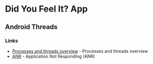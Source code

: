 Did You Feel It? App
====================

## Android Threads

### Links
* [
Processes and threads overview](https://developer.android.com/guide/components/processes-and-threads?utm_source=udacity&utm_medium=course&utm_campaign=android_basics) - 
Processes and threads overview
* [ANR](https://developer.android.com/training/articles/perf-anr?utm_source=udacity&utm_medium=course&utm_campaign=android_basics) - Application Not Responding (ANR)



